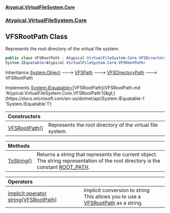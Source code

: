 #### [Atypical.VirtualFileSystem.Core](VirtualFileSystem.md 'VirtualFileSystem')
### [Atypical.VirtualFileSystem.Core](VirtualFileSystem.md#Atypical.VirtualFileSystem.Core 'Atypical.VirtualFileSystem.Core')

## VFSRootPath Class

Represents the root directory of the virtual file system.

```csharp
public class VFSRootPath : Atypical.VirtualFileSystem.Core.VFSDirectoryPath,
System.IEquatable<Atypical.VirtualFileSystem.Core.VFSRootPath>
```

Inheritance [System.Object](https://docs.microsoft.com/en-us/dotnet/api/System.Object 'System.Object') &#129106; [VFSPath](VFSPath.md 'Atypical.VirtualFileSystem.Core.VFSPath') &#129106; [VFSDirectoryPath](VFSDirectoryPath.md 'Atypical.VirtualFileSystem.Core.VFSDirectoryPath') &#129106; VFSRootPath

Implements [System.IEquatable&lt;](https://docs.microsoft.com/en-us/dotnet/api/System.IEquatable-1 'System.IEquatable`1')[VFSRootPath](VFSRootPath.md 'Atypical.VirtualFileSystem.Core.VFSRootPath')[&gt;](https://docs.microsoft.com/en-us/dotnet/api/System.IEquatable-1 'System.IEquatable`1')

| Constructors | |
| :--- | :--- |
| [VFSRootPath()](VFSRootPath.VFSRootPath().md 'Atypical.VirtualFileSystem.Core.VFSRootPath.VFSRootPath()') | Represents the root directory of the virtual file system. |

| Methods | |
| :--- | :--- |
| [ToString()](VFSRootPath.ToString().md 'Atypical.VirtualFileSystem.Core.VFSRootPath.ToString()') | Returns a string that represents the current object.<br/>The string representation of the root directory is the constant [ROOT_PATH](VFS.ROOT_PATH.md 'Atypical.VirtualFileSystem.Core.VFS.ROOT_PATH'). |

| Operators | |
| :--- | :--- |
| [implicit operator string(VFSRootPath)](VFSRootPath.implicitoperatorstring(VFSRootPath).md 'Atypical.VirtualFileSystem.Core.VFSRootPath.op_Implicit string(Atypical.VirtualFileSystem.Core.VFSRootPath)') | Implicit conversion to string<br/>This allows you to use a [VFSRootPath](VFSRootPath.md 'Atypical.VirtualFileSystem.Core.VFSRootPath') as a string. |
